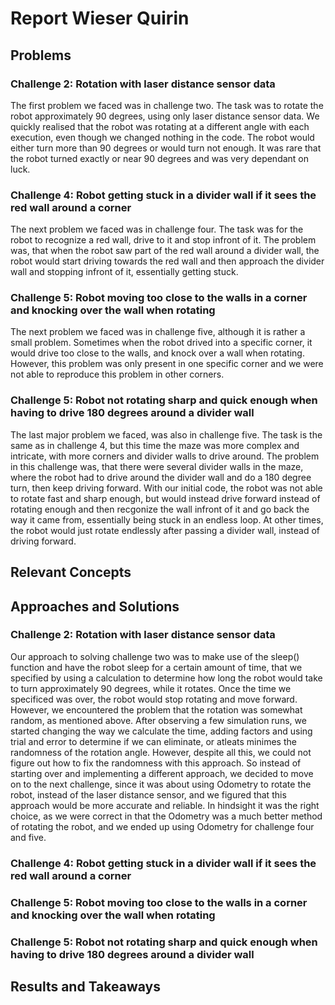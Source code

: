 # Report Wieser Quirin

## Problems

### Challenge 2: Rotation with laser distance sensor data
The first problem we faced was in challenge two. The task was to rotate the robot approximately 90 degrees, using only laser distance sensor data. We quickly realised that the robot was rotating at a different angle with each execution, even though we changed nothing in the code. The robot would either turn more than 90 degrees or would turn not enough. It was rare that the robot turned exactly or near 90 degrees and was very dependant on luck.

### Challenge 4: Robot getting stuck in a divider wall if it sees the red wall around a corner
The next problem we faced was in challenge four. The task was for the robot to recognize a red wall, drive to it and stop infront of it. The problem was, that when the robot saw part of the red wall around a divider wall, the robot would start driving towards the red wall and then approach the divider wall and stopping infront of it, essentially getting stuck.

### Challenge 5: Robot moving too close to the walls in a corner and knocking over the wall when rotating
The next problem we faced was in challenge five, although it is rather a small problem. Sometimes when the robot drived into a specific corner, it would drive too close to the walls, and knock over a wall when rotating. However, this problem was only present in one specific corner and we were not able to reproduce this problem in other corners.

### Challenge 5: Robot not rotating sharp and quick enough when having to drive 180 degrees around a divider wall
The last major problem we faced, was also in challenge five. The task is the same as in challenge 4, but this time the maze was more complex and intricate, with more corners and divider walls to drive around. The problem in this challenge was, that there were several divider walls in the maze, where the robot had to drive around the divider wall and do a 180 degree turn, then keep driving forward. With our initial code, the robot was not able to rotate fast and sharp enough, but would instead drive forward instead of rotating enough and then recgonize the wall infront of it and go back the way it came from, essentially being stuck in an endless loop. At other times, the robot would just rotate endlessly after passing a divider wall, instead of driving forward.

## Relevant Concepts

## Approaches and Solutions

### Challenge 2: Rotation with laser distance sensor data
Our approach to solving challenge two was to make use of the sleep() function and have the robot sleep for a certain amount of time, that we specified by using a calculation to determine how long the robot would take to turn approximately 90 degrees, while it rotates. Once the time we specificed was over, the robot would stop rotating and move forward. However, we encountered the problem that the rotation was somewhat random, as mentioned above. After observing a few simulation runs, we started changing the way we calculate the time, adding factors and using trial and error to determine if we can eliminate, or atleats minimes the randomness of the rotation angle. However, despite all this, we could not figure out how to fix the randomness with this approach. So instead of starting over and implementing a different approach, we decided to move on to the next challenge, since it was about using Odometry to rotate the robot, instead of the laser distance sensor, and we figured that this approach would be more accurate and reliable. In hindsight it was the right choice, as we were correct in that the Odometry was a much better method of rotating the robot, and we ended up using Odometry for challenge four and five.

### Challenge 4: Robot getting stuck in a divider wall if it sees the red wall around a corner

### Challenge 5: Robot moving too close to the walls in a corner and knocking over the wall when rotating

### Challenge 5: Robot not rotating sharp and quick enough when having to drive 180 degrees around a divider wall

## Results and Takeaways
